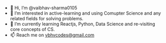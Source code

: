 - 👋 Hi, I’m @vaibhav-sharma0105
- 👀 I’m interested in active-learning and using Comupter Science and any related fields for solving problems.
- 🌱 I’m currently learning Reactjs, Python, Data Science and re-visiting core concepts of CS.
- 📫 Reach me on vbhvcodes@gmail.com
<!--- - 💞️ I’m looking to collaborate on ... --->
<!---
vaibhav-sharma0105/vaibhav-sharma0105 is a ✨ special ✨ repository because its `README.md` (this file) appears on your GitHub profile.
You can click the Preview link to take a look at your changes.
--->
